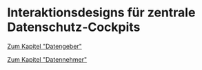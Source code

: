 # Interaktionsdesigns für zentrale Datenschutz-Cockpits



[Zum Kapitel "Datengeber"](<Datengeber>)


[Zum Kapitel "Datennehmer"](<Datennehmer>)
